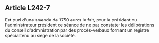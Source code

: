Article L242-7
----
Est puni d'une amende de 3750 euros le fait, pour le président ou
l'administrateur président de séance de ne pas constater les délibérations du
conseil d'administration par des procès-verbaux formant un registre spécial tenu
au siège de la société.

